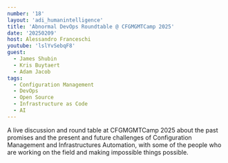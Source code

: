 ```yaml
---
number: '18'
layout: 'adi_humanintelligence'
title: 'Abnormal DevOps Roundtable @ CFGMGMTCamp 2025'
date: '20250209'
host: Alessandro Franceschi
youtube: 'lslYvSebqF8'
guest:
  - James Shubin
  - Kris Buytaert
  - Adam Jacob
tags:
  - Configuration Management
  - DevOps
  - Open Source
  - Infrastructure as Code
  - AI
---
```

A live discussion and round table at CFGMGMTCamp 2025 about the past promises and the present and future challenges of Configuration Management and Infrastructures Automation, with some of the people who are working on the field and making impossible things possible.
